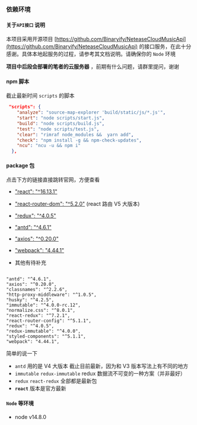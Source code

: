 <!--
 * @Author: yayxs
 * @Date: 2020-08-30 12:29:47
 * @LastEditTime: 2020-08-30 12:56:07
 * @LastEditors: yayxs
 * @Description:
 * @FilePath: \NeteaseCloudMusic\docs\01_依赖环境.md
 * @
-->

### 依赖环境

#### 关于`API接口` 说明

本项目采用开源项目 [https://github.com/Binaryify/NeteaseCloudMusicApi](https://github.com/Binaryify/NeteaseCloudMusicApi)  的接口服务，在此十分感谢。具体本地起服务的过程，请参考其文档说明。请确保你的 `Node` 环境

**项目中后段会部署的笔者的云服务器** ，前期有什么问题，请群里提问，谢谢

#### npm 脚本

截止最新时间 `scripts` 的脚本

```json
 "scripts": {
    "analyze": "source-map-explorer 'build/static/js/*.js'",
    "start": "node scripts/start.js",
    "build": "node scripts/build.js",
    "test": "node scripts/test.js",
    "clear": "rimraf node_modules &&  yarn add",
    "check": "npm install -g && npm-check-updates",
    "ncu": "ncu -u && npm i"
  },
```

#### package 包

点击下方的链接直接跳转官网，方便查看

- ["react": "^16.13.1"](https://reactjs.org/)
- ["react-router-dom": "^5.2.0"](https://reactrouter.com/web/guides/quick-start) (react 路由 V5 大版本)
- ["redux": "^4.0.5"](https://redux.js.org/)
- ["antd": "^4.6.1"](https://ant.design/index-cn)
- ["axios": "^0.20.0"](https://github.com/axios/axios)

- ["webpack": "4.44.1"](https://webpack.js.org/)

- 其他有待补充

```

"antd": "^4.6.1",
"axios": "^0.20.0",
"classnames": "^2.2.6",
"http-proxy-middleware": "^1.0.5",
"husky": "^4.2.5",
"immutable": "^4.0.0-rc.12",
"normalize.css": "^8.0.1",
"react-redux": "^7.2.1",
"react-router-config": "^5.1.1",
"redux": "^4.0.5",
"redux-immutable": "^4.0.0",
"styled-components": "^5.1.1",
"webpack": "4.44.1",
```

简单的说一下

- `antd` 用的是 V4 大版本 截止目前最新，因为和 V3 版本写法上有不同的地方
- `immutable` `redux-immutable` redux 数据流不可变的一种方案（并非最好）
- `redux` `react-redux` 全部都是最新包
- **`react`** 版本是官方最新

#### `Node` 等环境

- node v14.8.0
